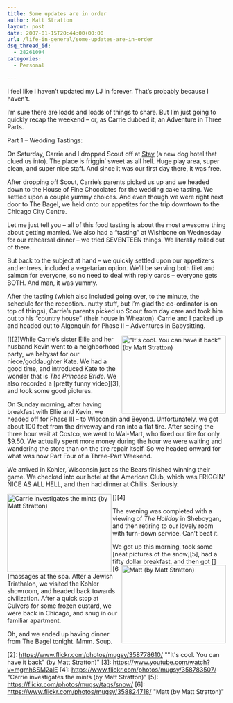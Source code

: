 ```yaml
---
title: Some updates are in order
author: Matt Stratton
layout: post
date: 2007-01-15T20:44:00+00:00
url: /life-in-general/some-updates-are-in-order
dsq_thread_id:
  - 28261094
categories:
  - Personal

---
```

I feel like I haven&#8217;t updated my LJ in forever. That&#8217;s probably because I haven&#8217;t.

I&#8217;m sure there are loads and loads of things to share. But I&#8217;m just going to quickly recap the weekend &#8211; or, as Carrie dubbed it, an Adventure in Three Parts.

Part 1 &#8211; Wedding Tastings:
  
On Saturday, Carrie and I dropped Scout off at [Stay][1] (a new dog hotel that clued us into). The place is friggin&#8217; sweet as all hell. Huge play area, super clean, and super nice staff. And since it was our first day there, it was free.

After dropping off Scout, Carrie&#8217;s parents picked us up and we headed down to the House of Fine Chocolates for the wedding cake tasting. We settled upon a couple yummy choices. And even though we were right next door to The Bagel, we held onto our appetites for the trip downtown to the Chicago City Centre.

Let me just tell you &#8211; all of this food tasting is about the most awesome thing about getting married. We also had a &#8220;tasting&#8221; at Wishbone on Wednesday for our rehearsal dinner &#8211; we tried SEVENTEEN things. We literally rolled out of there.

But back to the subject at hand &#8211; we quickly settled upon our appetizers and entrees, included a vegetarian option. We&#8217;ll be serving both filet and salmon for everyone, so no need to deal with reply cards &#8211; everyone gets BOTH. And man, it was yummy.

After the tasting (which also included going over, to the minute, the schedule for the reception&#8230;nutty stuff, but I&#8217;m glad the co-ordinator is on top of things), Carrie&#8217;s parents picked up Scout from day care and took him out to his &#8220;country house&#8221; (their house in Wheaton). Carrie and I packed up and headed out to Algonquin for Phase II &#8211; Adventures in Babysitting.

[<img src="https://static.flickr.com/131/358778610_ba20cfa845_m.jpg" title="&quot;It's cool. You can have it back&quot; (by Matt Stratton)" alt="&quot;It's cool. You can have it back&quot; (by Matt Stratton)" width="240" height="180" align="right" />][2]While Carrie&#8217;s sister Ellie and her husband Kevin went to a neighborhood party, we babysat for our niece/goddaughter Kate. We had a good time, and introduced Kate to the wonder that is _The Princess Bride_. We also recorded a [pretty funny video][3], and took some good pictures.

On Sunday morning, after having breakfast with Ellie and Kevin, we headed off for Phase III &#8211; to Wisconsin and Beyond. Unfortunately, we got about 100 feet from the driveway and ran into a flat tire. After seeing the three hour wait at Costco, we went to Wal-Mart, who fixed our tire for only $9.50. We actually spent more money during the hour we were waiting and wandering the store than on the tire repair itself. So we headed onward for what was now Part Four of a Three-Part Weekend.

We arrived in Kohler, Wisconsin just as the Bears finished winning their game. We checked into our hotel at the American Club, which was FRIGGIN&#8217; NICE AS ALL HELL, and then had dinner at Chili&#8217;s. Seriously.
  
[<img src="https://static.flickr.com/153/358783507_c7048e8224_m.jpg" title="Carrie investigates the mints (by Matt Stratton)" alt="Carrie investigates the mints (by Matt Stratton)" align="left" width="240" height="180" />][4]
  
The evening was completed with a viewing of _The Holiday_ in Sheboygan, and then retiring to our lovely room with turn-down service. Can&#8217;t beat it.

We got up this morning, took some [neat pictures of the snow][5], had a fifty dollar breakfast, and then got [<img src="https://static.flickr.com/140/358824718_87c37175d5_m.jpg" title="Matt (by Matt Stratton)" alt="Matt (by Matt Stratton)" width="240" height="180" align="right" />][6]massages at the spa. After a Jewish Triathalon, we visited the Kohler showroom, and headed back towards civilization. After a quick stop at Culvers for some frozen custard, we were back in Chicago, and snug in our familiar apartment.

Oh, and we ended up having dinner from The Bagel tonight. Mmm. Soup.

 [1]: https://www.staydoghotel.com/
 [2]: https://www.flickr.com/photos/mugsy/358778610/ ""It's cool. You can have it back" (by Matt Stratton)"
 [3]: https://www.youtube.com/watch?v=mgmhSSM2alE
 [4]: https://www.flickr.com/photos/mugsy/358783507/ "Carrie investigates the mints (by Matt Stratton)"
 [5]: https://flickr.com/photos/mugsy/tags/snow/
 [6]: https://www.flickr.com/photos/mugsy/358824718/ "Matt (by Matt Stratton)"